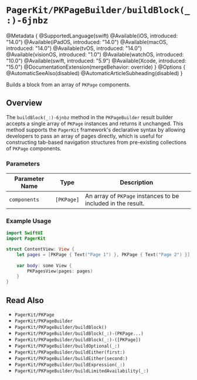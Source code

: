 # ``PagerKit/PKPageBuilder/buildBlock(_:)-6jnbz``

@Metadata {
    @SupportedLanguage(swift)
    @Available(iOS, introduced: "14.0")
    @Available(iPadOS, introduced: "14.0")
    @Available(macOS, introduced: "14.0")
    @Available(tvOS, introduced: "14.0")
    @Available(visionOS, introduced: "1.0")
    @Available(watchOS, introduced: "10.0")
    @Available(swift, introduced: "5.9")
    @Available(Xcode, introduced: "15.0")
    @DocumentationExtension(mergeBehavior: override)
}
@Options {
    @AutomaticSeeAlso(disabled)
    @AutomaticArticleSubheading(disabled)
}

Builds a block from an array of ``PKPage`` components.

## Overview

The `buildBlock(_:)-6jnbz` method in the ``PKPageBuilder`` result builder accepts a single array of ``PKPage`` instances and returns it unchanged. This method supports the `PagerKit` framework's declarative syntax by allowing developers to pass an array of pages directly, which is useful for constructing tab-based navigation structures from pre-existing collections of ``PKPage`` components.

### Parameters
| Parameter Name | Type | Description |
|----------------|------|-------------|
| `components` | `[PKPage]` | An array of ``PKPage`` instances to be included in the result. |

### Example Usage
```swift
import SwiftUI
import PagerKit

struct ContentView: View {
    let pages = [PKPage { Text("Page 1") }, PKPage { Text("Page 2") }]
    
    var body: some View {
        PKPagesView(pages: pages)
    }
}
```

## Read Also
- ``PagerKit/PKPage``
- ``PagerKit/PKPageBuilder``
- ``PagerKit/PKPageBuilder/buildBlock()``
- ``PagerKit/PKPageBuilder/buildBlock(_:)-(PKPage...)``
- ``PagerKit/PKPageBuilder/buildBlock(_:)-([PKPage])``
- ``PagerKit/PKPageBuilder/buildOptional(_:)``
- ``PagerKit/PKPageBuilder/buildEither(first:)``
- ``PagerKit/PKPageBuilder/buildEither(second:)``
- ``PagerKit/PKPageBuilder/buildExpression(_:)``
- ``PagerKit/PKPageBuilder/buildLimitedAvailability(_:)``
